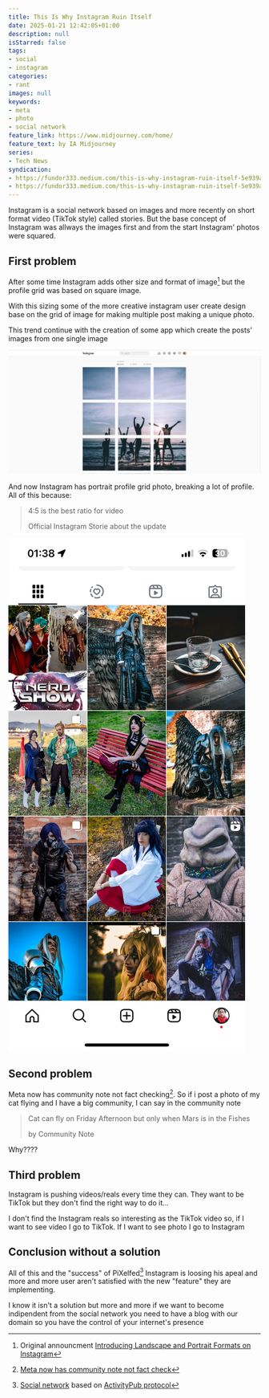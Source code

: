 ```yaml
---
title: This Is Why Instagram Ruin Itself
date: 2025-01-21 12:42:05+01:00
description: null
isStarred: false
tags:
- social
- instagram
categories:
- rant
images: null
keywords:
- meta
- photo
- social network
feature_link: https://www.midjourney.com/home/
feature_text: by IA Midjourney
series:
- Tech News
syndication:
- https://fundor333.medium.com/this-is-why-instagram-ruin-itself-5e939a3bd4c6?source=rss-48447ba4c2e
- https://fundor333.medium.com/this-is-why-instagram-ruin-itself-5e939a3bd4c6?source=rss-48447ba4c2e------2
---
```


Instagram is a social network based on images and more recently on short format video (TikTok style) called stories.
But the base concept of Instagram was allways the images first and from the start Instagram' photos were squared.

## First problem
After some time Instagram adds other size and format of image[^instasize] but the profile grid was based on square image.

With this sizing some of the more creative instagram user create design base on the grid of image for making multiple post making a unique photo.

This trend continue with the creation of some app which create the posts' images from one single image

![Grid single photo](grid.jpg)

And now Instagram has portrait profile grid photo, breaking a lot of profile.
All of this because:

> 4:5 is the best ratio for video
>
> Official Instagram Storie about the update

![Insta screen](insta_screen.jpeg)

## Second problem

Meta now has community note not fact checking[^communitynote].
So if i post a photo of my cat flying and I have a big community, I can say in the community note

> Cat can fly on Friday Afternoon but only when Mars is in the Fishes
>
> by Community Note

Why????

[^instasize]: Original announcment [Introducing Landscape and Portrait Formats on Instagram](https://about.instagram.com/blog/announcements/introducing-landscape-and-portrait-formats-on-instagram)
[^communitynote]: [Meta now has community note not fact check](https://about.fb.com/news/2025/01/meta-more-speech-fewer-mistakes/)

## Third problem

Instagram is pushing videos/reals every time they can. They want to be TikTok but they don't find the right way to do it...

I don't find the Instagram reals so interesting as the TikTok video so, if I want to see video I go to TikTok. If I want to see photo I go to Instagram

## Conclusion without a solution

All of this and the "success" of PiXelfed[^pixelfed] Instagram is loosing his apeal and more and more user aren't satisfied with the new "feature" they are implementing.

[^pixelfed]: [Social network](https://pixelfed.social/i/web) based on [ActivityPub protocol](https://en.wikipedia.org/wiki/ActivityPub)

I know it isn't a solution but more and more if we want to become indipendent from the social network you need to have a blog with our domain so you have the control of your internet's presence
